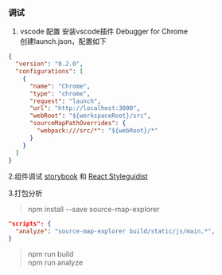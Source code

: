 ### 调试
1. vscode 配置
安装vscode插件 Debugger for Chrome  
创建launch.json，配置如下
```json
{
  "version": "0.2.0",
  "configurations": [
    {
      "name": "Chrome",
      "type": "chrome",
      "request": "launch",
      "url": "http://localhost:3000",
      "webRoot": "${workspaceRoot}/src",
      "sourceMapPathOverrides": {
        "webpack:///src/*": "${webRoot}/*"
      }
    }
  ]
}
```

2.组件调试 [storybook](https://github.com/storybooks/storybook) 和 [React Styleguidist](https://react-styleguidist.js.org/)

3.打包分析
> npm install --save source-map-explorer
```json
"scripts": {
  "analyze": "source-map-explorer build/static/js/main.*",
}
```
>npm run build  
npm run analyze
